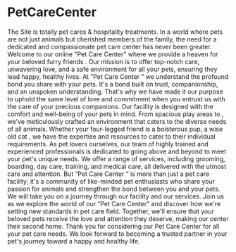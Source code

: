 # PetCareCenter
The Site is totally pet cares &amp; hospitality treatments.
In a world where pets are not just animals but cherished members of the family, the need for a dedicated and compassionate pet care center has never been greater. Welcome to our online "Pet Care Center" where we provide a heaven for your beloved furry friends . Our mission is to offer top-notch care, unwavering love, and a safe environment for all your pets, ensuring they lead happy, healthy lives. 
 At ”Pet Care Center ” we understand the profound bond you share with your pets. It's a bond built on trust, companionship, and an unspoken understanding. That's why we have made it our purpose to uphold the same level of love and commitment when you entrust us with the care of your precious companions. Our facility is designed with the comfort and well-being of your pets in mind. From spacious play areas to , we've meticulously crafted an environment that caters to the diverse needs of all animals. Whether your four-legged friend is a boisterous pup, a wise old cat , we have the expertise and resources to cater to their individual requirements. 
 As pet lovers ourselves, our team of highly trained and experienced professionals is dedicated to going above and beyond to meet your pet's unique needs. We offer a range of services, including grooming, boarding, day care, training, and medical care, all delivered with the utmost care and attention. But “Pet Care Center “ is more than just a pet care facility; it's a community of like-minded pet enthusiasts who share your passion for animals and strengthen the bond between you and your pets. 
          We will take you on a journey through our facility and  our services. Join us as we explore the world of our “Pet Care Center” and discover how we're setting new standards in pet care field. Together, we'll ensure that your beloved pets receive the love and attention they deserve, making our center their second home. 
         Thank you for considering our Pet Care Center for all your pet care needs. We look forward to becoming a trusted partner in your pet's journey toward a happy and healthy life.
